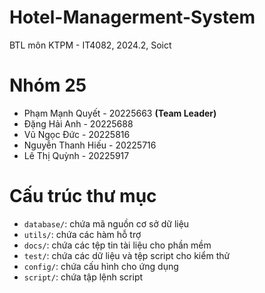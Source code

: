 # Hotel-Managerment-System

BTL môn KTPM - IT4082, 2024.2, Soict

# Nhóm 25

- Phạm Mạnh Quyết - 20225663 **(Team Leader)**
- Đặng Hải Anh - 20225688
- Vũ Ngọc Đức - 20225816
- Nguyễn Thanh Hiếu - 20225716
- Lê Thị Quỳnh - 20225917

# Cấu trúc thư mục

- `database/`: chứa mã nguồn cơ sở dữ liệu
- `utils/`: chứa các hàm hỗ trợ
- `docs/`: chứa các tệp tin tài liệu cho phần mềm
- `test/`: chứa các dữ liệu và tệp script cho kiểm thử
- `config/`: chứa cấu hình cho ứng dụng
- `script/`: chứa tập lệnh script